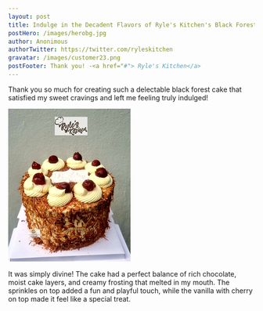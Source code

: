 ```yaml
---
layout: post
title: Indulge in the Decadent Flavors of Ryle's Kitchen's Black Forest Cake!
postHero: /images/herobg.jpg
author: Anonimous
authorTwitter: https://twitter.com/ryleskitchen
gravatar: /images/customer23.png
postFooter: Thank you! -<a href="#"> Ryle's Kitchen</a>
---
```



Thank you so much for creating such a delectable black forest cake that satisfied my sweet cravings and left me feeling truly indulged!

<img class="pull-left" src="/images/082222-4.png" alt="black forest cake">

It was simply divine! The cake had a perfect balance of rich chocolate, moist cake layers, and creamy frosting that melted in my mouth. The sprinkles on top added a fun and playful touch, while the vanilla with cherry on top made it feel like a special treat.
